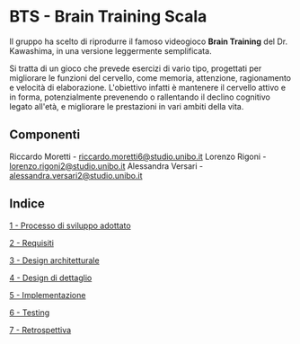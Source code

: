 # BTS - Brain Training Scala

Il gruppo ha scelto di riprodurre il famoso videogioco **Brain Training** del Dr. Kawashima, in una versione leggermente semplificata. 

Si tratta di un gioco che prevede esercizi di vario tipo, progettati per migliorare le funzioni del cervello, come memoria, attenzione, ragionamento e velocità di elaborazione.
L'obiettivo infatti è mantenere il cervello attivo e in forma, potenzialmente prevenendo o rallentando il declino cognitivo legato all'età, e migliorare le prestazioni in vari ambiti della vita. 

## Componenti 

Riccardo Moretti - riccardo.moretti6@studio.unibo.it
Lorenzo Rigoni - lorenzo.rigoni2@studio.unibo.it
Alessandra Versari - alessandra.versari2@studio.unibo.it 

## Indice
[1 - Processo di sviluppo adottato](ProcessoDiSviluppoAdottato.md) 

[2 - Requisiti ](RequirementsSpecification.md)

[3 - Design architetturale](DesignArchitetturale.md)

[4 - Design di dettaglio](DesignDiDettaglio.md)

[5 - Implementazione](Implementazione.md)

[6 - Testing](Testing.md)

[7 - Retrospettiva](Retrospettiva.md)
